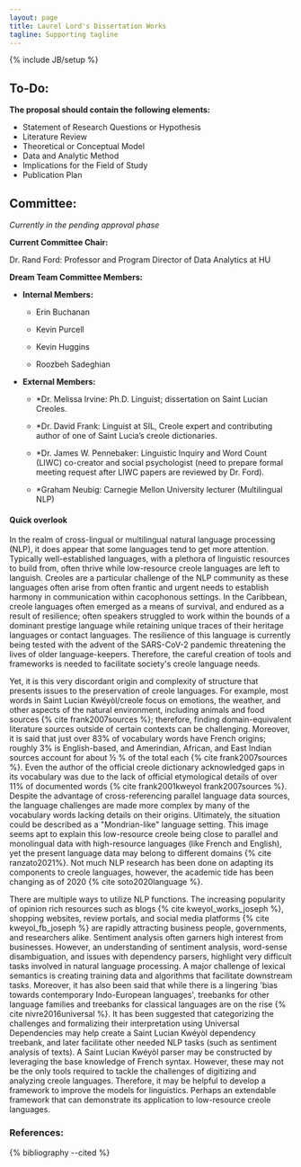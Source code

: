 ```yaml
---
layout: page
title: Laurel Lord's Dissertation Works
tagline: Supporting tagline
---
```

{% include JB/setup %}


## To-Do:

**The proposal should contain the following elements:**

- Statement of Research Questions or Hypothesis
- Literature Review
- Theoretical or Conceptual Model
- Data and Analytic Method
- Implications for the Field of Study
- Publication Plan


## Committee: 

*Currently in the pending approval phase*

**Current Committee Chair:**

Dr. Rand Ford: Professor and Program Director of Data Analytics at HU

**Dream Team Committee Members:**  


- **Internal Members:**

    - Erin Buchanan

    - Kevin Purcell 

    - Kevin Huggins

    - Roozbeh Sadeghian


- **External Members:** 

    - *Dr. Melissa Irvine: Ph.D. Linguist; dissertation on Saint Lucian Creoles.

    - *Dr. David Frank: Linguist at SIL, Creole expert and contributing author of one of Saint Lucia’s creole dictionaries.

    - *Dr. James W. Pennebaker: Linguistic Inquiry and Word Count (LIWC) co-creator and social psychologist (need to prepare formal meeting request after LIWC papers are reviewed by Dr. Ford).

    - *Graham Neubig: Carnegie Mellon University lecturer (Multilingual NLP)


#### __Quick overlook__

In the realm of cross-lingual or multilingual natural language processing (NLP), it does appear that some languages tend to get more attention. Typically well-established languages, with a plethora of linguistic resources to build from, often thrive while low-resource creole languages are left to languish. Creoles are a particular challenge of the NLP community as these languages often arise from often frantic and urgent needs to establish harmony in communication within cacophonous settings. In the Caribbean, creole languages often emerged as a means of survival, and endured as a result of resilience; often speakers struggled to work within the bounds of a dominant prestige language while retaining unique traces of their heritage languages or contact languages. The resilience of this language is currently being tested with the advent of the SARS-CoV-2 pandemic threatening the lives of older language-keepers. Therefore, the careful creation of tools and frameworks is needed to facilitate society's creole language needs. 

Yet, it is this very discordant origin and complexity of structure that presents issues to the preservation of creole languages. For example, most words in Saint Lucian Kwéyòl/creole focus on emotions, the weather, and other aspects of the natural environment, including animals and food sources  {% cite frank2007sources %}; therefore, finding domain-equivalent literature sources outside of certain contexts can be challenging. Moreover, it is said that just over 83% of vocabulary words have French origins; roughly 3% is English-based, and Amerindian, African, and East Indian sources account for about  ½ % of the total each  {% cite frank2007sources %}.  Even the author of the official creole dictionary acknowledged gaps in its vocabulary was due to the lack of official etymological details of over 11% of documented words {% cite frank2001kweyol frank2007sources %}. Despite the advantage of cross-referencing parallel language data sources, the language challenges are made more complex by many of the vocabulary words lacking details on their origins. Ultimately, the situation could be described as a "Mondrian-like" language setting. This image seems apt to explain this low-resource creole being close to parallel and monolingual data with high-resource languages (like French and English), yet the present language data may belong to different domains {% cite ranzato2021%}. Not much NLP research has been done on adapting its components to creole languages, however, the academic tide has been changing as of 2020 {% cite soto2020language %}. 

There are multiple ways to utilize NLP functions. The increasing popularity of opinion rich resources such as blogs {% cite kweyol_works_joseph %}, shopping websites, review portals, and social media platforms {% cite kweyol_fb_joseph %} are rapidly attracting business people, governments, and researchers alike. Sentiment analysis often garners high interest from businesses. However, an understanding of sentiment analysis, word-sense disambiguation, and issues with dependency parsers, highlight very difficult tasks involved in natural language processing. A major challenge of lexical semantics is creating training data and algorithms that facilitate downstream tasks. Moreover, it has also been said that while there is a lingering 'bias towards contemporary Indo-European languages', treebanks for other language families and treebanks for classical languages are on the rise {% cite nivre2016universal %}. It has been suggested that categorizing the challenges and formalizing their interpretation using Universal Dependencies may help create a Saint Lucian Kwéyòl dependency treebank, and later facilitate other needed NLP tasks (such as sentiment analysis of texts). A Saint Lucian Kwéyòl parser may be constructed by leveraging the base knowledge of French syntax. However, these may not be the only tools required to tackle the challenges of digitizing and analyzing creole languages. Therefore, it may be helpful to develop a framework to improve the models for linguistics. Perhaps an extendable framework that can demonstrate its application to low-resource creole languages.

### References:

{% bibliography --cited %}